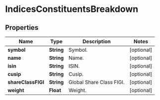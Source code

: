 

# IndicesConstituentsBreakdown


## Properties

| Name | Type | Description | Notes |
|------------ | ------------- | ------------- | -------------|
|**symbol** | **String** | Symbol. |  [optional] |
|**name** | **String** | Name. |  [optional] |
|**isin** | **String** | ISIN. |  [optional] |
|**cusip** | **String** | Cusip. |  [optional] |
|**shareClassFIGI** | **String** | Global Share Class FIGI. |  [optional] |
|**weight** | **Float** | Weight. |  [optional] |



